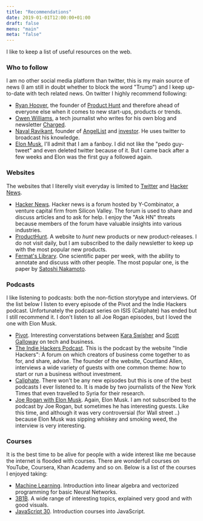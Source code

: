 ```yaml
---
title: "Recommendations"
date: 2019-01-01T12:00:00+01:00
draft: false
menu: "main"
meta: "false"
---
```


I like to keep a list of useful resources on the web.

### Who to follow

I am no other social media platform than twitter, this is my main source of news (I am still in doubt whether to block the word "Trump") and I keep up-to-date with tech related news. On twitter I highly recommend following:

- [Ryan Hoover](https://twitter.com/rrhoover), the founder of [Product Hunt](https://www.producthunt.com/) and therefore ahead of everyone else when it comes to new start-ups, products or trends.
- [Owen Williams](https://www.twitter.com/ow), a tech journalist who writes for his own blog and newsletter [Charged](https://char.gd/).
- [Naval Ravikant](https://twitter.com/naval), founder of [AngelList](https://angel.co/) and [investor](https://angel.co/naval). He uses twitter to broadcast his knowledge.
- [Elon Musk](https://twitter.com/elonmusk), I'll admit that I am a fanboy. I did not like the "pedo guy-tweet" and even deleted twitter because of it. But I came back after a few weeks and Elon was the first guy a followed again.

### Websites

The websites that I literelly visit everyday is limited to [Twitter](https://twitter.com/) and [Hacker News](https://news.ycombinator.com/).

- [Hacker News](https://news.ycombinator.com). Hacker news is a forum hosted by Y-Combinator, a venture capital firm from Silicon Valley. The forum is used to share and discuss articles and to ask for help. I enjoy the "Ask HN" threats because members of the forum have valuable insights into various industries.
- [ProductHunt](https://www.producthunt.com). A website to *hunt* new products or new product-releases. I do not visit daily, but I am subscribed to the daily newsletter to keep up with the most popular new products.
- [Fermat's Library](https://fermatslibrary.com/journal_club). One scientific paper per week, with the ability to annotate and discuss with other people. The most popular one, is the paper by [Satoshi Nakamoto](https://fermatslibrary.com/s/bitcoin "Paper on Bitcoin").

### Podcasts

I like listening to podcasts: both the non-fiction storytype and interviews. Of the list below I listen to every episode of the Pivot and the Indie Hackers podcast. Unfortunately the podcast series on ISIS (Caliphate) has ended but I still recommend it. I don't listen to all Joe Rogan episodes, but I loved the one with Elon Musk. 

- [Pivot](https://art19.com/shows/pivot-with-kara-swisher-and-scott-galloway). Interesting converstations between [Kara Swisher](https://twitter.com/karaswisher) and [Scott Galloway](https://twitter.com/profgalloway) on tech and business.
- [The Indie Hackers Podcast](https://www.indiehackers.com/podcast). This is the podcast by the website "Indie Hackers": A forum on which creators of business come together to as for, and share, advise. The founder of the website, Courtland Allen, interviews a wide variety of guests with one common theme: how to start or run a business without investment.
- [Caliphate](https://www.nytimes.com/interactive/2018/podcasts/caliphate-isis-rukmini-callimachi.html). There won't be any new episodes but this is one of the best podcasts I ever listened to. It is made by two journalists of the New York Times that even travelled to Syria for their research.
- [Joe Rogan with Elon Musk](https://www.youtube.com/watch?v=ycPr5-27vSI). Again, Elon Musk. I am not subscribed to the podcast by Joe Rogan, but sometimes he has interesting guests. Like this time, and although it was very controversial (for Wall street ..) because Elon Musk was sipping whiskey and smoking weed, the interview is very interesting.

### Courses

It is the best time to be alive for people with a wide interest like me because the internet is flooded with courses. There are wonderfull courses on YouTube, Coursera, Khan Academy and so on. Below is a list of the courses I enjoyed taking:

- [Machine Learning](https://www.coursera.org/learn/machine-learning "Machine learning by Andrew NG"). Introduction into linear algebra and vectorized programming for basic Neural Networks.
- [3B1B](https://www.youtube.com/channel/UCYO_jab_esuFRV4b17AJtAw "Three blue one brown"). A wide range of interesting topics, explained very good and with good visuals.
- [JavaScript 30](https://javascript30.com/ "30 introduction lessons into JavaScript"). Introduction courses into JavaScript.